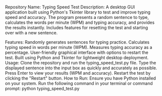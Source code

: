 Repository Name: Typing Speed Test
Description:
A desktop GUI application built using Python's Tkinter library to test and improve typing speed and accuracy. The program presents a random sentence to type, calculates the words per minute (WPM) and typing accuracy, and provides the results instantly. Includes features for resetting the test and starting over with a new sentence.

Features:
Randomly generates sentences for typing practice.
Calculates typing speed in words per minute (WPM).
Measures typing accuracy as a percentage.
User-friendly graphical interface with options to restart the test.
Built using Python and Tkinter for lightweight desktop deployment.
Usage:
Clone the repository and run the typing_speed_test.py file.
Type the displayed sentence into the input box as quickly and accurately as possible.
Press Enter to view your results (WPM and accuracy).
Restart the test by clicking the "Restart" button.
How to Run:
Ensure you have Python installed on your system.
Run the following command in your terminal or command prompt:
python typing_speed_test.py
